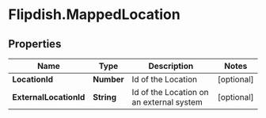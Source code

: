 # Flipdish.MappedLocation

## Properties
Name | Type | Description | Notes
------------ | ------------- | ------------- | -------------
**LocationId** | **Number** | Id of the Location | [optional] 
**ExternalLocationId** | **String** | Id of the Location on an external system | [optional] 


